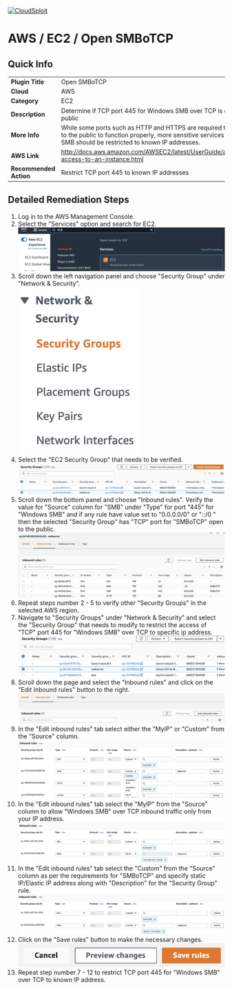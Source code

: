 [![CloudSploit](https://cloudsploit.com/img/logo-new-big-text-100.png "CloudSploit")](https://cloudsploit.com)

# AWS / EC2 / Open SMBoTCP

## Quick Info

| | |
|-|-|
| **Plugin Title** | Open SMBoTCP |
| **Cloud** | AWS |
| **Category** | EC2 |
| **Description** | Determine if TCP port 445 for Windows SMB over TCP is open to the public |
| **More Info** | While some ports such as HTTP and HTTPS are required to be open to the public to function properly, more sensitive services such as SMB should be restricted to known IP addresses. |
| **AWS Link** | http://docs.aws.amazon.com/AWSEC2/latest/UserGuide/authorizing-access-to-an-instance.html |
| **Recommended Action** | Restrict TCP port 445 to known IP addresses |

## Detailed Remediation Steps
1. Log in to the AWS Management Console.
2. Select the "Services" option and search for EC2. </br> <img src="/resources/aws/ec2/open-smbotcp/step2.png"/>
3. Scroll down the left navigation panel and choose "Security Group" under "Network & Security".</br> <img src="/resources/aws/ec2/open-smbotcp/step3.png"/>
4. Select the "EC2 Security Group" that needs to be verified. </br> <img src="/resources/aws/ec2/open-smbotcp/step4.png"/>
5. Scroll down the bottom panel and choose "Inbound rules". Verify the value for "Source" column for "SMB" under "Type" for port "445" for "Windows SMB" and if any rule have value set to "0.0.0.0/0" or "::/0 " then the selected "Security Group" has "TCP" port for "SMBoTCP" open to the public.</br> <img src="/resources/aws/ec2/open-smbotcp/step5.png"/>
6. Repeat steps number 2 - 5 to verify other "Security Groups" in the selected AWS region.</br> 
7. Navigate to "Security Groups" under "Network & Security" and select the "Security Group" that needs to modify to restrict the access of "TCP" port 445 for "Windows SMB" over TCP  to specific ip address. </br> <img src="/resources/aws/ec2/open-smbotcp/step7.png"/>
8. Scroll down the page and select the "Inbound rules" and click on the "Edit Inbound rules" button to the right. </br> <img src="/resources/aws/ec2/open-smbotcp/step8.png"/>
9. In the "Edit inbound rules" tab select either the "MyIP" or "Custom" from the "Source" column.</br> <img src="/resources/aws/ec2/open-smbotcp/step9.png"/>
10. In the "Edit inbound rules" tab select the "MyIP" from the "Source" column to allow "Windows SMB" over TCP inbound traffic only from your IP address.</br> <img src="/resources/aws/ec2/open-smbotcp/step10.png"/>
11. In the "Edit inbound rules" tab select the "Custom" from the "Source" column as per the requirements for "SMBoTCP" and specify static IP/Elastic IP address along with "Description" for the "Security Group" rule. </br> <img src="/resources/aws/ec2/open-smbotcp/step11.png"/>
12. Click on the "Save rules" button to make the necessary changes. </br> <img src="/resources/aws/ec2/open-smbotcp/step12.png"/>
13. Repeat step number 7 - 12 to restrict TCP port 445 for "Windows SMB" over TCP to known IP address.
